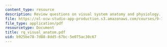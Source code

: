 ```yaml
---
content_type: resource
description: Review questions on visual system anatomy and physiology.
file: https://ol-ocw-studio-app-production.s3.amazonaws.com/courses/9-10-cognitive-neuroscience-spring-2006/b925be787d888dd567bc5e075ac30c67_rq_visual_anatom.pdf
file_type: application/pdf
resourcetype: Document
title: rq_visual_anatom.pdf
uid: b925be78-7d88-8dd5-67bc-5e075ac30c67
---
```


